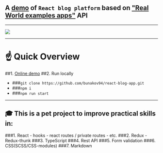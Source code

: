 ## A [demo](https://react-blog-app-five.vercel.app/) of `React blog platform` based on ["Real World examples apps"](https://github.com/gothinkster/realworld) API

---

![](src/assets/images/preview.gif)

---
# ☝ Quick Overview
##1. [Online demo](https://react-blog-app-five.vercel.app/)
##2. Run locally
   - ###`git clone https://github.com/bunakov94/react-blog-app.git`
   - ###`npm i`
   - ###`npm run start`
---
## 🎓 This is a pet project to improve practical skills in:
###1. React
    - hooks
    - react routes / private routes
    - etc.
###2. Redux
    - Redux-thunk
###3. TypeScript
###4. Rest API
###5. Form validation
###6. CSS(SCSS/CSS-modules)
###7. Markdown
